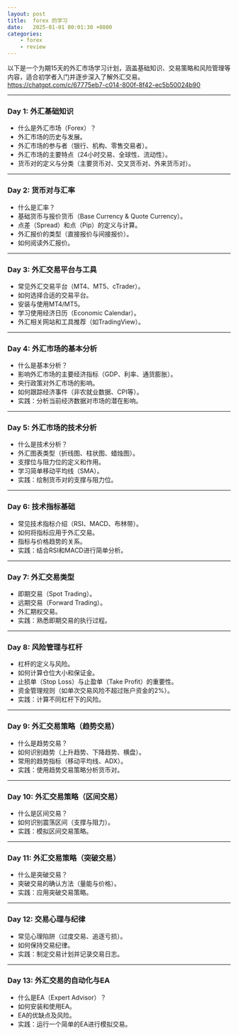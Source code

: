 ```yaml
---
layout: post
title:  forex 的学习
date:   2025-01-01 00:01:30 +0800
categories: 
    - forex
    - review
---
```


以下是一个为期15天的外汇市场学习计划，涵盖基础知识、交易策略和风险管理等内容，适合初学者入门并逐步深入了解外汇交易。
https://chatgpt.com/c/67775eb7-c014-800f-8f42-ec5b50024b90

---

### **Day 1: 外汇基础知识**
- 什么是外汇市场（Forex）？
- 外汇市场的历史与发展。
- 外汇市场的参与者（银行、机构、零售交易者）。
- 外汇市场的主要特点（24小时交易、全球性、流动性）。
- 货币对的定义与分类（主要货币对、交叉货币对、外来货币对）。

---

### **Day 2: 货币对与汇率**
- 什么是汇率？
- 基础货币与报价货币（Base Currency & Quote Currency）。
- 点差（Spread）和点（Pip）的定义与计算。
- 外汇报价的类型（直接报价与间接报价）。
- 如何阅读外汇报价。

---

### **Day 3: 外汇交易平台与工具**
- 常见外汇交易平台（MT4、MT5、cTrader）。
- 如何选择合适的交易平台。
- 安装与使用MT4/MT5。
- 学习使用经济日历（Economic Calendar）。
- 外汇相关网站和工具推荐（如TradingView）。

---

### **Day 4: 外汇市场的基本分析**
- 什么是基本分析？
- 影响外汇市场的主要经济指标（GDP、利率、通货膨胀）。
- 央行政策对外汇市场的影响。
- 如何跟踪经济事件（非农就业数据、CPI等）。
- 实践：分析当前经济数据对市场的潜在影响。

---

### **Day 5: 外汇市场的技术分析**
- 什么是技术分析？
- 外汇图表类型（折线图、柱状图、蜡烛图）。
- 支撑位与阻力位的定义和作用。
- 学习简单移动平均线（SMA）。
- 实践：绘制货币对的支撑与阻力位。

---

### **Day 6: 技术指标基础**
- 常见技术指标介绍（RSI、MACD、布林带）。
- 如何将指标应用于外汇交易。
- 指标与价格趋势的关系。
- 实践：结合RSI和MACD进行简单分析。

---

### **Day 7: 外汇交易类型**
- 即期交易（Spot Trading）。
- 远期交易（Forward Trading）。
- 外汇期权交易。
- 实践：熟悉即期交易的执行过程。

---

### **Day 8: 风险管理与杠杆**
- 杠杆的定义与风险。
- 如何计算仓位大小和保证金。
- 止损单（Stop Loss）与止盈单（Take Profit）的重要性。
- 资金管理规则（如单次交易风险不超过账户资金的2%）。
- 实践：计算不同杠杆下的风险。

---

### **Day 9: 外汇交易策略（趋势交易）**
- 什么是趋势交易？
- 如何识别趋势（上升趋势、下降趋势、横盘）。
- 常用的趋势指标（移动平均线、ADX）。
- 实践：使用趋势交易策略分析货币对。

---

### **Day 10: 外汇交易策略（区间交易）**
- 什么是区间交易？
- 如何识别震荡区间（支撑与阻力）。
- 实践：模拟区间交易策略。

---

### **Day 11: 外汇交易策略（突破交易）**
- 什么是突破交易？
- 突破交易的确认方法（量能与价格）。
- 实践：应用突破交易策略。

---

### **Day 12: 交易心理与纪律**
- 常见心理陷阱（过度交易、追逐亏损）。
- 如何保持交易纪律。
- 实践：制定交易计划并记录交易日志。

---

### **Day 13: 外汇交易的自动化与EA**
- 什么是EA（Expert Advisor）？
- 如何安装和使用EA。
- EA的优缺点及风险。
- 实践：运行一个简单的EA进行模拟交易。